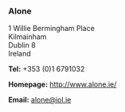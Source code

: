 ###  Alone

1 Willie Bermingham Place  
Kilmainham  
Dublin 8  
Ireland

**Tel:** +353 (0)1 6791032

**Homepage:** [ http://www.alone.ie/ ](http://www.alone.ie/)

**Email:** [ alone@iol.ie ](mailto:alone@iol.ie)
